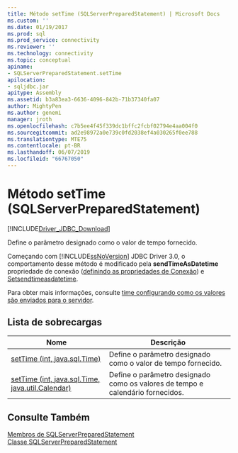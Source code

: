 ```yaml
---
title: Método setTime (SQLServerPreparedStatement) | Microsoft Docs
ms.custom: ''
ms.date: 01/19/2017
ms.prod: sql
ms.prod_service: connectivity
ms.reviewer: ''
ms.technology: connectivity
ms.topic: conceptual
apiname:
- SQLServerPreparedStatement.setTime
apilocation:
- sqljdbc.jar
apitype: Assembly
ms.assetid: b3a83ea3-6636-4096-842b-71b37340fa07
author: MightyPen
ms.author: genemi
manager: jroth
ms.openlocfilehash: c7b5ee4f45f339dc1bffc2fcbf02794e4aa004f0
ms.sourcegitcommit: ad2e98972a0e739c0fd2038ef4a030265f0ee788
ms.translationtype: MTE75
ms.contentlocale: pt-BR
ms.lasthandoff: 06/07/2019
ms.locfileid: "66767050"
---
```

# <a name="settime-method-sqlserverpreparedstatement"></a>Método setTime (SQLServerPreparedStatement)
[!INCLUDE[Driver_JDBC_Download](../../../includes/driver_jdbc_download.md)]

  Define o parâmetro designado como o valor de tempo fornecido.  
  
 Começando com [!INCLUDE[ssNoVersion](../../../includes/ssnoversion-md.md)] JDBC Driver 3.0, o comportamento desse método é modificado pela **sendTimeAsDatetime** propriedade de conexão ([definindo as propriedades de Conexão](../../../connect/jdbc/setting-the-connection-properties.md)) e [ Setsendtimeasdatetime](../../../connect/jdbc/reference/setsendtimeasdatetime-method-sqlserverdatasource.md).  
  
 Para obter mais informações, consulte [time configurando como os valores são enviados para o servidor](../../../connect/jdbc/configuring-how-java-sql-time-values-are-sent-to-the-server.md).  
  
## <a name="overload-list"></a>Lista de sobrecargas  
  
|Nome|Descrição|  
|----------|-----------------|  
|[setTime (int, java.sql.Time)](../../../connect/jdbc/reference/settime-method-int-java-sql-time.md)|Define o parâmetro designado como o valor de tempo fornecido.|  
|[setTime (int, java.sql.Time, java.util.Calendar)](../../../connect/jdbc/reference/settime-method-int-java-sql-time-java-util-calendar.md)|Define o parâmetro designado como os valores de tempo e calendário fornecidos.|  
  
## <a name="see-also"></a>Consulte Também  
 [Membros de SQLServerPreparedStatement](../../../connect/jdbc/reference/sqlserverpreparedstatement-members.md)   
 [Classe SQLServerPreparedStatement](../../../connect/jdbc/reference/sqlserverpreparedstatement-class.md)  
  
  
